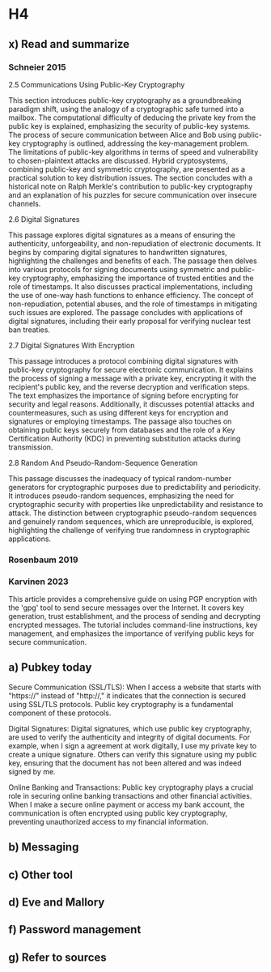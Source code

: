 # H4

## x) Read and summarize

### Schneier 2015
2.5 Communications Using Public-Key Cryptography

This section introduces public-key cryptography as a groundbreaking paradigm shift, using the analogy of a cryptographic safe turned into a mailbox. The computational difficulty of deducing the private key from the public key is explained, emphasizing the security of public-key systems. The process of secure communication between Alice and Bob using public-key cryptography is outlined, addressing the key-management problem. The limitations of public-key algorithms in terms of speed and vulnerability to chosen-plaintext attacks are discussed. Hybrid cryptosystems, combining public-key and symmetric cryptography, are presented as a practical solution to key distribution issues. The section concludes with a historical note on Ralph Merkle's contribution to public-key cryptography and an explanation of his puzzles for secure communication over insecure channels.

2.6 Digital Signatures

This passage explores digital signatures as a means of ensuring the authenticity, unforgeability, and non-repudiation of electronic documents. It begins by comparing digital signatures to handwritten signatures, highlighting the challenges and benefits of each. The passage then delves into various protocols for signing documents using symmetric and public-key cryptography, emphasizing the importance of trusted entities and the role of timestamps. It also discusses practical implementations, including the use of one-way hash functions to enhance efficiency. The concept of non-repudiation, potential abuses, and the role of timestamps in mitigating such issues are explored. The passage concludes with applications of digital signatures, including their early proposal for verifying nuclear test ban treaties.

2.7 Digital Signatures With Encryption

This passage introduces a protocol combining digital signatures with public-key cryptography for secure electronic communication. It explains the process of signing a message with a private key, encrypting it with the recipient's public key, and the reverse decryption and verification steps. The text emphasizes the importance of signing before encrypting for security and legal reasons. Additionally, it discusses potential attacks and countermeasures, such as using different keys for encryption and signatures or employing timestamps. The passage also touches on obtaining public keys securely from databases and the role of a Key Certification Authority (KDC) in preventing substitution attacks during transmission.

2.8 Random And Pseudo-Random-Sequence Generation

This passage discusses the inadequacy of typical random-number generators for cryptographic purposes due to predictability and periodicity. It introduces pseudo-random sequences, emphasizing the need for cryptographic security with properties like unpredictability and resistance to attack. The distinction between cryptographic pseudo-random sequences and genuinely random sequences, which are unreproducible, is explored, highlighting the challenge of verifying true randomness in cryptographic applications.

### Rosenbaum 2019

### Karvinen 2023
This article provides a comprehensive guide on using PGP encryption with the 'gpg' tool to send secure messages over the Internet. It covers key generation, trust establishment, and the process of sending and decrypting encrypted messages. The tutorial includes command-line instructions, key management, and emphasizes the importance of verifying public keys for secure communication.

## a) Pubkey today

Secure Communication (SSL/TLS): When I access a website that starts with "https://" instead of "http://," it indicates that the connection is secured using SSL/TLS protocols. Public key cryptography is a fundamental component of these protocols.

Digital Signatures: Digital signatures, which use public key cryptography, are used to verify the authenticity and integrity of digital documents. For example, when I sign a agreement at work digitally, I use my private key to create a unique signature. Others can verify this signature using my public key, ensuring that the document has not been altered and was indeed signed by me.

Online Banking and Transactions: Public key cryptography plays a crucial role in securing online banking transactions and other financial activities. When I make a secure online payment or access my bank account, the communication is often encrypted using public key cryptography, preventing unauthorized access to my financial information.

## b) Messaging

## c) Other tool

## d) Eve and Mallory

## f) Password management

## g) Refer to sources
